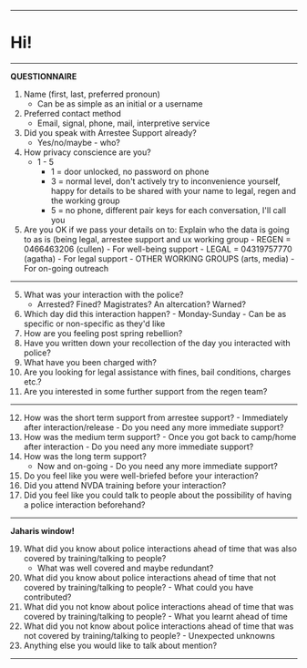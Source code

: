------
# Hi!
----
**QUESTIONNAIRE**

1. Name (first, last, preferred pronoun)
    -  Can be as simple as an initial or a username
2.  Preferred contact method
    -   Email, signal, phone, mail, interpretive service
3.  Did you speak with Arrestee Support already?
    - Yes/no/maybe - who?
4.  How privacy conscience are you?
    -  1 - 5
	    - 1 = door unlocked, no password on phone
	    - 3 = normal level, don't actively try to inconvenience yourself, happy for details to be shared with your name to legal, regen and
    the working group
	    - 5 = no phone, different pair keys for each conversation, I'll call you
5.  Are you OK if we pass your details on to: Explain who the data is going to as is (being legal, arrestee support and ux working group
		-  REGEN = 0466463206 (cullen)
		  -  For well-being support
		-  LEGAL = 04319757770 (agatha)
			- For legal support
		-  OTHER WORKING GROUPS (arts, media)
		   -  For on-going outreach

----

5. What was your interaction with the police?
    -  Arrested? Fined? Magistrates? An altercation? Warned?
6.  Which day did this interaction happen?
		- Monday-Sunday
			- Can be as specific or non-specific as they'd like
7. How are you feeling post spring rebellion?
8. Have you written down your recollection of the day you interacted with police?
9. What have you been charged with?
10. Are you looking for legal assistance with fines, bail conditions, charges etc.?
11. Are you interested in some further support from the regen team?

----

12. How was the short term support from arrestee support?
		- Immediately after interaction/release
			- Do you need any more immediate support?
13. How was the medium term support?
		- Once you got back to camp/home after interaction
			- Do you need any more immediate support?
14.  How was the long term support?
		- Now and on-going
		 - Do you need any more immediate support?
16. Do you feel like you were well-briefed before your interaction?
17. Did you attend NVDA training before your interaction?
18. Did you feel like you could talk to people about the possibility of having a police interaction beforehand?

----

**Jaharis window!**

19.  What did you know about police interactions ahead of time that was also covered by training/talking to people?
		- What was well covered and maybe redundant?
20. What did you know about police interactions ahead of time that not covered by training/talking to people?
		- What could you have contributed?
21. What did you not know about police interactions ahead of time that was covered by training/talking to people?
		- What you learnt ahead of time
22. What did you not know about police interactions ahead of time that was not covered by training/talking to people?
		- Unexpected unknowns
23.  Anything else you would like to talk about mention?

----
